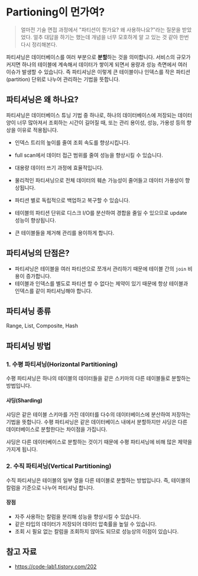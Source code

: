 # Partioning이 먼가여?

> 얼마전 기술 면접 과정에서 "파티션이 뭔가요? 왜 사용하나요?"라는 질문을 받았었다. 얼추 대답을 하기는 했는데 개념을 너무 모호하게 알 고 있는 것 같아 한번 다시 정리해본다. 

파티셔닝은 데이터베이스를 여러 부분으로 **분할**하는 것을 의미합니다. 서비스의 규모가 커지면 하나의 테이블에 계속해서 데이터가 쌓이게 되면서 용량과 성능 측면에서 여러 이슈가 발생할 수 있습니다. 즉 파티셔닝은 이렇게 큰 테이블이나 인덱스를 작은 파티션(partition) 단위로 나누어 관리하는 기법을 뜻합니다. 

## 파티셔닝은 왜 하나요?

파티셔닝은 데이터베이스 튜닝 기법 중 하나로, 하나의 데이터베이스에 저장되는 데이터 양이 너무 많아져서 조회하는 시간이 길어질 때, 또는 관리 용이성, 성능, 가용성 등의 향상을 이유로 적용됩니다. 

- 인덱스 트리의 높이를 줄여 조회 속도를 향상시킵니다. 
- full scan에서 데이터 접근 범위를 줄여 성능을 향상시킬 수 있습니다. 
- 대용량 데이터 쓰기 과정에 효율적입니다. 

- 물리적인 파티셔닝으로 전체 데이터의 훼손 가능성이 줄어들고 데이터 가용성이 향상됩니다. 
- 파티션 별로 독립적으로 백업하고 복구할 수 있습니다. 
- 테이블의 파티션 단위로 디스크 I/O를 분산하여 경합을 줄일 수 있으므로 update 성능이 향상됩니다. 

- 큰 테이블들을 제거해 관리를 용이하게 합니다. 

## 파티셔닝의 단점은?

- 파티셔닝은 테이블을 여러 파티션으로 쪼개서 관리하기 때문에 테이블 간의 `join` 비용이 증가합니다. 
- 테이블과 인덱스를 별도로 파티션 할 수 없다는 제약이 있기 때문에 항상 테이블과 인덱스를 같이 파티셔닝해야 합니다. 

## 파티셔닝 종류

Range, List, Composite, Hash

## 파티셔닝 방법

### 1. 수평 파티셔닝(Horizontal Partitioning)

수평 파티셔닝은 하나의 테이블의 데이터들을 같은 스키마의 다른 테이블들로 분할하는 방법입니다. 

#### 샤딩(Sharding)

샤딩은 같은 테이블 스키마를 가진 데이터를 다수의 데이터베이스에 분산하여 저장하는 기법을 뜻합니다. 수평 파티셔닝은 같은 데이터베이스 내에서 분할하지만 샤딩은 다른 데이터베이스로 분할한다는 차이점을 가집니다. 

샤딩은 다른 데이터베이스로 분할하는 것이기 때문에 수평 파티셔닝에 비해 많은 제약을 가지게 됩니다. 

### 2. 수직 파티셔닝(Vertical Partitioning)

수직 파티셔닝은 테이블의 일부 열을 다른 테이블로 분할하는 방법입니다. 즉, 테이블의 칼럼을 기준으로 나누어 파티셔닝 합니다. 

#### 장점

- 자주 사용하는 칼럼을 분리해 성능을 향상시킬 수 있습니다. 
- 같은 타입의 데이터가 저장되어 데이터 압축률을 높일 수 있습니다. 
- 조회 시 필요 없는 칼럼을 조회하지 않아도 되므로 성능상의 이점이 있습니다. 

## 참고 자료

- https://code-lab1.tistory.com/202
